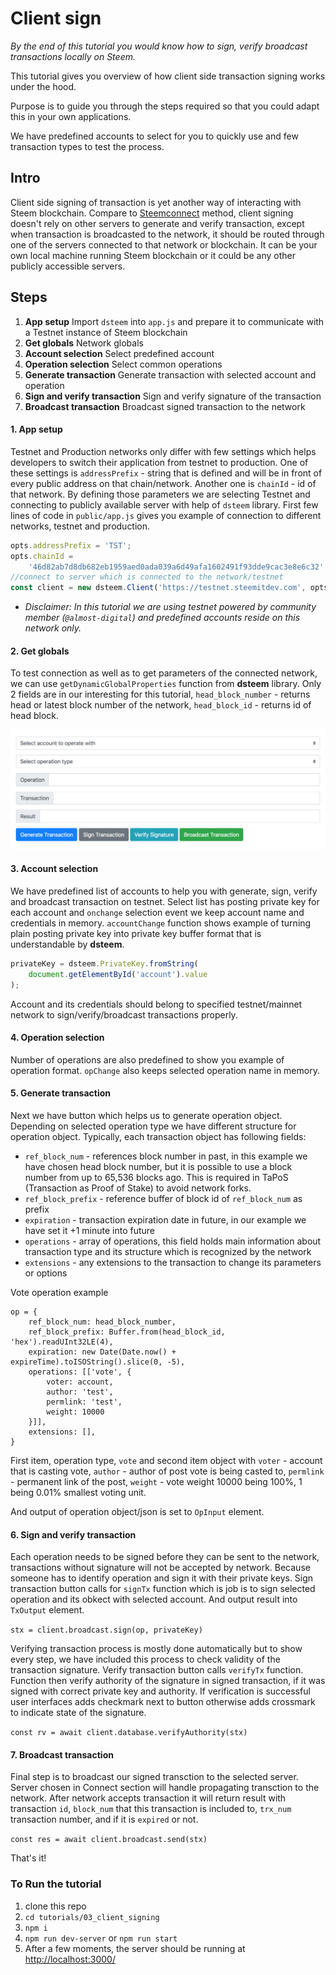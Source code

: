 # Client sign

_By the end of this tutorial you would know how to sign, verify broadcast transactions locally on Steem._

This tutorial gives you overview of how client side transaction signing works under the hood.

Purpose is to guide you through the steps required so that you could adapt this in your own applications.

We have predefined accounts to select for you to quickly use and few transaction types to test the process.

## Intro

Client side signing of transaction is yet another way of interacting with Steem blockchain. Compare to [Steemconnect](https://github.com/steemit/devportal-tutorials-js/tree/master/tutorials/02_steemconnect) method, client signing doesn't rely on other servers to generate and verify transaction, except when transaction is broadcasted to the network, it should be routed through one of the servers connected to that network or blockchain. It can be your own local machine running Steem blockchain or it could be any other publicly accessible servers.

## Steps

1.  **App setup** Import `dsteem` into `app.js` and prepare it to communicate with a Testnet instance of Steem blockchain
1.  **Get globals** Network globals
1.  **Account selection** Select predefined account
1.  **Operation selection** Select common operations
1.  **Generate transaction** Generate transaction with selected account and operation
1.  **Sign and verify transaction** Sign and verify signature of the transaction
1.  **Broadcast transaction** Broadcast signed transaction to the network

#### 1. App setup

Testnet and Production networks only differ with few settings which helps developers to switch their application from testnet to production. One of these settings is `addressPrefix` - string that is defined and will be in front of every public address on that chain/network. Another one is `chainId` - id of that network. By defining those parameters we are selecting Testnet and connecting to publicly available server with help of `dsteem` library. First few lines of code in `public/app.js` gives you example of connection to different networks, testnet and production.

```javascript
opts.addressPrefix = 'TST';
opts.chainId =
    '46d82ab7d8db682eb1959aed0ada039a6d49afa1602491f93dde9cac3e8e6c32';
//connect to server which is connected to the network/testnet
const client = new dsteem.Client('https://testnet.steemitdev.com', opts);
```

*   _Disclaimer: In this tutorial we are using testnet powered by community member (`@almost-digital`) and predefined accounts reside on this network only._

#### 2. Get globals

To test connection as well as to get parameters of the connected network, we can use `getDynamicGlobalProperties` function from **dsteem** library. Only 2 fields are in our interesting for this tutorial, `head_block_number` - returns head or latest block number of the network, `head_block_id` - returns id of head block.

![Overview](./images/overview.png)

#### 3. Account selection

We have predefined list of accounts to help you with generate, sign, verify and broadcast transaction on testnet. Select list has posting private key for each account and `onchange` selection event we keep account name and credentials in memory. `accountChange` function shows example of turning plain posting private key into private key buffer format that is understandable by **dsteem**.

```javascript
privateKey = dsteem.PrivateKey.fromString(
    document.getElementById('account').value
);
```

Account and its credentials should belong to specified testnet/mainnet network to sign/verify/broadcast transactions properly.

#### 4. Operation selection

Number of operations are also predefined to show you example of operation format. `opChange` also keeps selected operation name in memory.

#### 5. Generate transaction

Next we have button which helps us to generate operation object. Depending on selected operation type we have different structure for operation object. Typically, each transaction object has following fields:

*   `ref_block_num` - references block number in past, in this example we have chosen head block number, but it is possible to use a block number from up to 65,536 blocks ago. This is required in TaPoS (Transaction as Proof of Stake) to avoid network forks.
*   `ref_block_prefix` - reference buffer of block id of `ref_block_num` as prefix
*   `expiration` - transaction expiration date in future, in our example we have set it +1 minute into future
*   `operations` - array of operations, this field holds main information about transaction type and its structure which is recognized by the network
*   `extensions` - any extensions to the transaction to change its parameters or options

Vote operation example

```
op = {
    ref_block_num: head_block_number,
    ref_block_prefix: Buffer.from(head_block_id, 'hex').readUInt32LE(4),
    expiration: new Date(Date.now() + expireTime).toISOString().slice(0, -5),
    operations: [['vote', {
        voter: account,
        author: 'test',
        permlink: 'test',
        weight: 10000
    }]],
    extensions: [],
}
```

First item, operation type, `vote` and second item object with `voter` - account that is casting vote, `author` - author of post vote is being casted to, `permlink` - permanent link of the post, `weight` - vote weight 10000 being 100%, 1 being 0.01% smallest voting unit.

And output of operation object/json is set to `OpInput` element.

#### 6. Sign and verify transaction

Each operation needs to be signed before they can be sent to the network, transactions without signature will not be accepted by network. Because someone has to identify operation and sign it with their private keys. Sign transaction button calls for `signTx` function which is job is to sign selected operation and its obkect with selected account. And output result into `TxOutput` element.

`stx = client.broadcast.sign(op, privateKey)`

Verifying transaction process is mostly done automatically but to show every step, we have included this process to check validity of the transaction signature. Verify transaction button calls `verifyTx` function. Function then verify authority of the signature in signed transaction, if it was signed with correct private key and authority. If verification is successful user interfaces adds checkmark next to button otherwise adds crossmark to indicate state of the signature.

`const rv = await client.database.verifyAuthority(stx)`

#### 7. Broadcast transaction

Final step is to broadcast our signed transction to the selected server. Server chosen in Connect section will handle propagating transction to the network. After network accepts transaction it will return result with transaction `id`, `block_num` that this transaction is included to, `trx_num` transaction number, and if it is `expired` or not.

`const res = await client.broadcast.send(stx)`

That's it!

### To Run the tutorial

1.  clone this repo
1.  `cd tutorials/03_client_signing`
1.  `npm i`
1.  `npm run dev-server` or `npm run start`
1.  After a few moments, the server should be running at [http://localhost:3000/](http://localhost:3000/)
